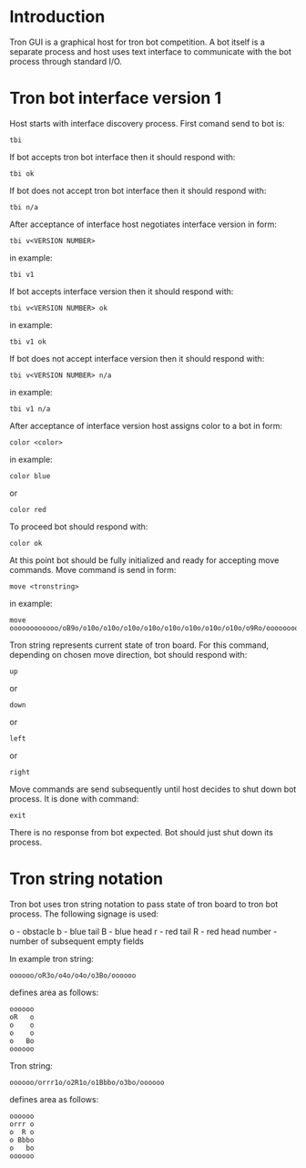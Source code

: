# Introduction
Tron GUI is a graphical host for tron bot competition. A bot itself is a separate process and host uses text interface to communicate with the bot process through standard I/O.

# Tron bot interface version 1
Host starts with interface discovery process. First comand send to bot is:
```
tbi
```
If bot accepts tron bot interface then it should respond with:
```
tbi ok
```
If bot does not accept tron bot interface then it should respond with:
```
tbi n/a
```
After acceptance of interface host negotiates interface version in form:
```
tbi v<VERSION NUMBER>
```
in example:
```
tbi v1
```
If bot accepts interface version then it should respond with:
```
tbi v<VERSION NUMBER> ok
```
in example:
```
tbi v1 ok
```
If bot does not accept interface version then it should respond with:
```
tbi v<VERSION NUMBER> n/a
```
in example:
```
tbi v1 n/a
```
After acceptance of interface version host assigns color to a bot in form:
```
color <color>
```
in example:
```
color blue
```
or
```
color red
```
To proceed bot should respond with:
```
color ok
```
At this point bot should be fully initialized and ready for accepting move commands. Move command is send in form:
```
move <tronstring>
```
in example:
```
move oooooooooooo/oB9o/o10o/o10o/o10o/o10o/o10o/o10o/o10o/o10o/o9Ro/oooooooooooo
```
Tron string represents current state of tron board. For this command, depending on chosen move direction, bot should respond with:
```
up
```
or
```
down
```
or
```
left
```
or
```
right
```
Move commands are send subsequently until host decides to shut down bot process. It is done with command:
```
exit
```
There is no response from bot expected. Bot should just shut down its process.

# Tron string notation
Tron bot uses tron string notation to pass state of tron board to tron bot process. The following signage is used:

o - obstacle
b - blue tail
B - blue head
r - red tail
R - red head
number - number of subsequent empty fields

In example tron string:
```
oooooo/oR3o/o4o/o4o/o3Bo/oooooo
```
defines area as follows:
```
oooooo
oR   o
o    o
o    o
o   Bo
oooooo
```

Tron string:
```
oooooo/orrr1o/o2R1o/o1Bbbo/o3bo/oooooo
```
defines area as follows:
```
oooooo
orrr o
o  R o
o Bbbo
o   bo
oooooo
```